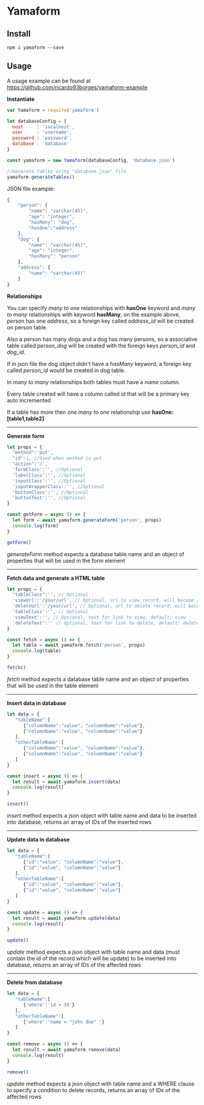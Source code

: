# Yamaform

## Install

```
npm i yamaform --save
```

## Usage

A usage example can be found at https://github.com/ricardo93borges/yamaform-example

**Instantiate**

```js
var Yamaform = require('yamaform')

let databaseConfig = {
  host     : 'localhost',
  user     : 'username',
  password : 'password',
  database : 'database'
}

const yamaform = new Yamaform(databaseConfig, 'database.json')

//Generate tables using "database.json" file
yamaform.generateTables()
```

JSON file example:
```js
{
    "person": {
        "name": "varchar(45)",
        "age": "integer",
        "hasMany": "dog",
        "hasOne":"address"
    },
    "dog": {
        "name": "varchar(45)",
        "age": "integer",
        "hasMany": "person"
    },
    "address": {
        "name": "varchar(45)"
    }
}
```

**Relationships**

You can specify _many to one_ relationships with **hasOne** keyword and _many to many_ relationships with keyword **hasMany**, on the example above, _person_ has one _address_, so a foreign key called _address_id_ will be created on person table. 

Also a person has many dogs and a dog has many persons, so a associative table called _person_dog_ will be created with the foreign keys _person_id_ and _dog_id_. 

If in json file the dog object didn't have a _hasMany_ keyword, a foreign key called _person_id_ would be created in dog table.

In _many to many_ relationships both tables must have a _name_ column.

Every table created will have a column called _id_ that will be a primary key auto incremented

If a table has more then one _many to one_ relationship use **hasOne: [table1,table2]**

<hr/>

**Generate form**

```js
let props = {
  "method":'put',
  "id":1, //Used when method is put
  "action":'/',
  'formClass':'', //Optional
  'labelClass':'', //Optional
  'inputClass':'', //Optional
  'inputWrapperClass':'', //Optional 
  'buttonClass':'', //Optional
  'buttonText':'', //Optional
}

const getForm = async () => {
  let form = await yamaform.generateForm('person', props)
  console.log(form)
}

getForm()
```

_generateForm_ method expects a database table name and an object of properties that will be used in the form element

<hr/>

**Fetch data and generate a HTML table**

```js
let props = {
  "tableClass":'', // Optional
  'viewUrl':'/your/url', // Optional, url to view record, will become /your/url/(record id)
  'deleteUrl':'/your/url', // Optional, url to delete record, will become /your/url/(record id)
  'tableClass':'', // Optional
  'viewText':'', // Optional, text for link to view, default: view
  'deleteText':'' // Optional, text for link to delete, default: delete
}

const fetch = async () => {
  let table = await yamaform.fetch('person', props)
  console.log(table)
}

fetch()
```
_fetch_ method expects a database table name and an object of properties that will be used in the table element

<hr/>

**Insert data in database**

```js
let data = {
   "tableName":[
      {"columnName":"value", "columnName":"value"},
      {"columnName":"value", "columnName":"value"}
   ],
   "otherTableName":[
      {"columnName":"value", "columnName":"value"},
      {"columnName":"value", "columnName":"value"}
   ]
}

const insert = async () => {
  let result = await yamaform.insert(data)
  console.log(result)
}

insert()
```
_insert_ method expects a json object with table name and data to be inserted into database, returns an array of IDs of the inserted rows

<hr/>

**Update data in database**

```js
let data = {
   "tableName":[
      {"id":"value", "columnName":"value"},
      {"id":"value", "columnName":"value"}
   ],
   "otherTableName":[
      {"id":"value", "columnName":"value"},
      {"id":"value", "columnName":"value"}
   ]
}

const update = async () => {
  let result = await yamaform.update(data)
  console.log(result)
}

update()
```
_update_ method expects a json object with table name and data (must contain the id of the record which will be update) to be inserted into database, returns an array of IDs of the affected rows

<hr/>

**Delete from database**

```js
let data = {
   "tableName":[
      {'where':'id = 34'}
   ],
   "otherTableName":[
      {'where':'name = "john doe" '}
   ]
}

const remove = async () => {
  let result = await yamaform.remove(data)
  console.log(result)
}

remove()
```
_update_ method expects a json object with table name and a WHERE clause to specify a condition to delete records, returns an array of IDs of the affected rows






